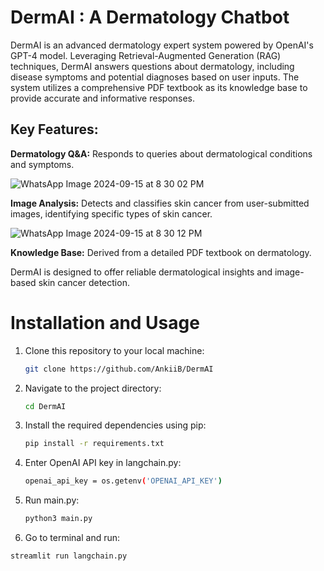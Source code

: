 # DermAI : A Dermatology Chatbot

DermAI is an advanced dermatology expert system powered by OpenAI's GPT-4 model. Leveraging Retrieval-Augmented Generation (RAG) techniques, DermAI answers questions about dermatology, including disease symptoms and potential diagnoses based on user inputs. The system utilizes a comprehensive PDF textbook as its knowledge base to provide accurate and informative responses.

## Key Features:

**Dermatology Q&A:** Responds to queries about dermatological conditions and symptoms.

![WhatsApp Image 2024-09-15 at 8 30 02 PM](https://github.com/user-attachments/assets/927b3c66-919d-4ba1-9d83-b61e781ec1c2)

**Image Analysis:** Detects and classifies skin cancer from user-submitted images, identifying specific types of skin cancer.

![WhatsApp Image 2024-09-15 at 8 30 12 PM](https://github.com/user-attachments/assets/ea0e08c9-6b5c-4bfa-95c9-ecc55fdd3fd1)

**Knowledge Base:** Derived from a detailed PDF textbook on dermatology.

DermAI is designed to offer reliable dermatological insights and image-based skin cancer detection.

# Installation and Usage
1. Clone this repository to your local machine: <br>
    ```bash
   git clone https://github.com/AnkiiB/DermAI

3. Navigate to the project directory: <br>
   ```bash
   cd DermAI

5. Install the required dependencies using pip: <br>
   ```bash
   pip install -r requirements.txt

7. Enter OpenAI API key in langchain.py: <br>
   ```bash
   openai_api_key = os.getenv('OPENAI_API_KEY')

9. Run main.py: <br>
   ```bash
   python3 main.py

11. Go to terminal and run: <br>
   ```bash
streamlit run langchain.py

   
